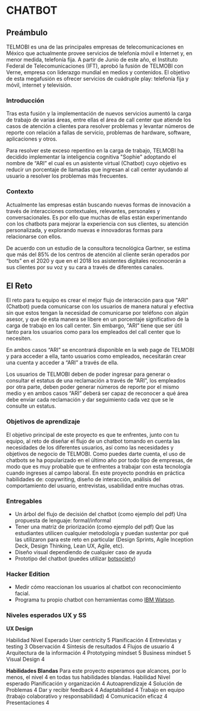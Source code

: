 # CHATBOT

## Preámbulo

TELMOBI es una de las principales empresas de telecomunicaciones en México que actualmente provee servicios de telefonía móvil e Internet y, en menor medida, telefonía fija. A partir de Junio de este año,  el  Instituto Federal de Telecomunicaciones (IFT), aprobó la fusión de TELMOBI con Verne, empresa con liderazgo mundial en medios y contenidos. El objetivo de esta megafusión es ofrecer servicios de cuádruple play: telefonía fija y móvil, internet y televisión.

### Introducción

Tras esta fusión y la implementación de nuevos servicios aumentó la carga de trabajo de varias áreas, entre ellas el área de call center que atiende los casos de atención a clientes para resolver problemas y levantar números de reporte con relación a fallas de servicio, problemas de hardware, software, aplicaciones  y otros.

Para resolver este exceso repentino en la carga de trabajo, TELMOBI ha decidido implementar la inteligencia cognitiva "Sophie" adoptando el nombre de “ARI” el cual es un asistente virtual (Chatbot) cuyo objetivo es reducir un porcentaje de llamadas que ingresan al call center ayudando al usuario a resolver los problemas más frecuentes.


### Contexto

Actualmente las empresas están buscando nuevas formas de innovación a través de interacciones contextuales, relevantes, personales y conversacionales. Es por ello que muchas de ellas están experimentando con los chatbots para mejorar la experiencia con sus clientes, su atención personalizada, y explorando nuevas e innovadoras formas para relacionarse con ellos.

De acuerdo con un estudio de la consultora tecnológica Gartner, se estima que más del 85% de los centros de atención al cliente serán operados por “bots” en el 2020 y que en el 2018 los asistentes digitales reconocerán a sus clientes por su voz y su cara a través de diferentes canales.

## El Reto

El reto para tu equipo es crear el mejor flujo de interacción para que "ARI" (Chatbot) pueda comunicarse con los usuarios de manera natural y efectiva sin que estos tengan la necesidad de comunicarse por teléfono con algún asesor, y que de esta manera se libere en un porcentaje significativo de la carga de trabajo en los call center.  Sin embargo, “ARI” tiene que ser útil tanto para los usuarios como para los empleados del call center que lo necesiten.

En ambos casos “ARI”  se encontrará disponible en la web page de TELMOBI y para acceder a ella, tanto usuarios como empleados, necesitarán crear una cuenta y acceder a “ARI” a través de ella. 

Los usuarios de TELMOBI deben de poder ingresar para generar o consultar el estatus de una reclamación a través de “ARI”, los empleados por otra parte,  deben poder generar números de reporte por el mismo medio y en ambos casos “ARI” deberá ser capaz de reconocer a qué área debe enviar cada reclamación y dar seguimiento cada vez que se le consulte un estatus.


### Objetivos de aprendizaje

El objetivo principal de este proyecto es que te enfrentes, junto con tu equipo, al reto de diseñar el flujo de un chatbot tomando en cuenta las necesidades de los diferentes usuarios, así como las necesidades y objetivos de negocio de TELMOBI. 
Como puedes darte cuenta, el uso de chatbots se ha popularizado en el último año por todo tipo de empresas, de modo que es muy probable que te enfrentes a trabajar con esta tecnología cuando ingreses al campo laboral.
En este proyecto pondrás en práctica habilidades de: copywriting, diseño de interacción, análisis del comportamiento del usuario, entrevistas, usabilidad entre muchas otras.


###  Entregables

* Un árbol del flujo de decisión del chatbot (como ejemplo del pdf)
Una propuesta de lenguaje: formal/informal 
* Tener una matriz de priorización (como ejemplo del pdf)
Que las estudiantes utilicen cualquier metodología y puedan sustentar por qué las utilizaron para este reto en particular (Design Sprints, Agile Inception Deck, Design Thinking, Lean UX, Agile, etc).
* Diseño visual dependiendo de cualquier caso de ayuda
* Prototipo del chatbot (puedes utilizar [botsociety](https://botsociety.io/))

### Hacker Edition

* Medir cómo reaccionan los usuarios al chatbot con reconocimiento facial.
* Programa tu propio chatbot con herramientas como [IBM Watson](https://www.ibm.com/watson/). 

### Niveles esperados UX y SS


**UX Design**

Habilidad
Nivel Esperado
User centricity
5
Planificación
4
Entrevistas y testing
3
Observación
4
Síntesis de resultados
4
Flujos de usuario
4
Arquitectura de la información
4
Prototyping mindset
5
Business mindset
5
Visual Design
4

**Habilidades Blandas**
Para este proyecto esperamos que alcances, por lo menos, el nivel 4 en todas tus habilidades blandas.
Habilidad
Nivel esperado
Planificación y organización
4
Autoaprendizaje
4
Solución de Problemas
4
Dar y recibir feedback
4
Adaptabilidad
4
Trabajo en equipo (trabajo colaborativo y responsabilidad)
4
Comunicación eficaz
4
Presentaciones
4
